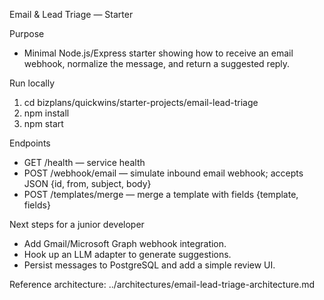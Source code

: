 Email & Lead Triage — Starter

Purpose
- Minimal Node.js/Express starter showing how to receive an email webhook, normalize the message, and return a suggested reply.

Run locally
1. cd bizplans/quickwins/starter-projects/email-lead-triage
2. npm install
3. npm start

Endpoints
- GET /health — service health
- POST /webhook/email — simulate inbound email webhook; accepts JSON {id, from, subject, body}
- POST /templates/merge — merge a template with fields {template, fields}

Next steps for a junior developer
- Add Gmail/Microsoft Graph webhook integration.
- Hook up an LLM adapter to generate suggestions.
- Persist messages to PostgreSQL and add a simple review UI.

Reference architecture: ../architectures/email-lead-triage-architecture.md
